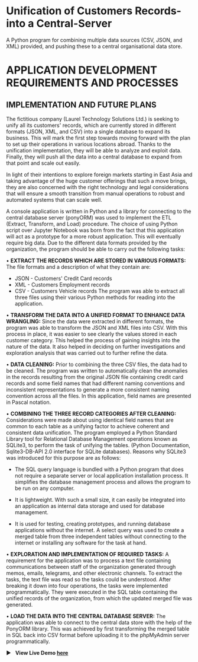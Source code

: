 # Unification of Customers Records-into a Central-Server
A Python program for combining multiple data sources (CSV, JSON, and XML) provided, and pushing these to a central organisational data store.
# APPLICATION DEVELOPMENT REQUIREMENTS AND PROCESSES
## IMPLEMENTATION AND FUTURE PLANS
The fictitious company (Laurel Technology Solutions Ltd.) is seeking to unify all its customers' records, which are currently stored in 
different formats (JSON, XML, and CSV) into a single database to expand its business. This will 
mark the first step towards moving forward with the plan to set up their operations in various
locations abroad. Thanks to the unification implementation, they will be able to analyze and exploit data. 
Finally, they will push all the data into a central database to 
expand from that point and scale out easily.

In light of their intentions to explore foreign markets starting in East Asia and taking advantage 
of the huge customer offerings that such a move brings, they are also concerned with the right 
technology and legal considerations that will ensure a smooth transition from manual 
operations to robust and automated systems that can scale well.

A console application is written in Python and a library for connecting to the central database 
server (ponyORM) was used to implement the ETL (Extract, Transform, and Load) procedure. 
The choice of using Python script over Jupyter Notebook was born from the fact that this 
application will act as a prototype for a more robust application. This will eventually require big data.
Due to the different data formats provided by the organization, the program should be 
able to carry out the following tasks:

• **EXTRACT THE RECORDS WHICH ARE STORED IN VARIOUS FORMATS:** The file formats 
and a description of what they contain are:
- JSON - Customers' Credit Card records
- XML - Customers Employment records
- CSV - Customers Vehicle records
The program was able to extract all three files using their various Python methods for 
reading into the application.

• **TRANSFORM THE DATA INTO A UNIFIED FORMAT TO ENHANCE DATA WRANGLING:** 
Since the data were extracted in different formats, the program was able to transform 
the JSON and XML files into CSV. With this process in place, it was easier to see clearly 
the values stored in each customer category. This helped the process of gaining insights 
into the nature of the data. It also helped in deciding on further investigations and 
exploration analysis that was carried out to further refine the data.

• **DATA CLEANING:** Prior to combining the three CSV files, the data had to be cleaned. The
program was written to automatically clean the anomalies in the records resulting from 
the original JSON file containing credit card records and some field names that had 
different naming conventions and inconsistent representations to generate a more 
consistent naming convention across all the files. In this application, field names are 
presented in Pascal notation.

• **COMBINING THE THREE RECORD CATEGORIES AFTER CLEANING:** Considerations were 
made about using identical field names that are common to each table as a unifying
factor to achieve coherent and consistent data unification. The program employed a 
Python Standard Library tool for Relational Database Management operations known as 
SQLite3, to perform the task of unifying the tables. (Python Documentation, Sqlite3-DB-API 2.0 interface for SQLite databases). 
Reasons why SQLite3 was introduced for this purpose are as follows:

- The SQL query language is bundled with a Python program that does not require a 
separate server or local application installation process. It simplifies the database 
management process and allows the program to be run on any computer.

- It is lightweight. With such a small size, it can easily be integrated into an application 
as internal data storage and used for database management.

- It is used for testing, creating prototypes, and running database applications without 
the internet. A select query was used to create a merged table from three 
independent tables without connecting to the internet or installing any software for 
the task at hand.

• **EXPLORATION AND IMPLEMENTATION OF REQUIRED TASKS:** A requirement for the 
application was to process a text file containing communications between staff of the 
organization generated through memos, emails, telegrams, and other electronic 
channels. To extract the tasks, the text file was read so the tasks could be understood. 
After breaking it down into four operations, the tasks were implemented 
programmatically. They were executed in the SQL table containing the unified records of 
the organization, from which the updated merged file was generated.

• **LOAD THE DATA INTO THE CENTRAL DATABASE SERVER:** The application was able to 
connect to the central data store with the help of the PonyORM library. This was 
achieved by first transforming the merged table in SQL back into CSV format before 
uploading it to the phpMyAdmin server programmatically.

:arrow_forward: &nbsp; **View Live Demo [here](https://youtu.be/5Q7hC-6v1Gk)**
